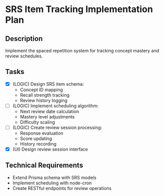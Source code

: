 # SRS Item Tracking Implementation Plan

## Description
Implement the spaced repetition system for tracking concept mastery and review schedules.

## Tasks
- [x] (LOGIC) Design SRS item schema:
  - Concept ID mapping
  - Recall strength tracking
  - Review history logging
- [ ] (LOGIC) Implement scheduling algorithm:
  - Next review date calculation
  - Mastery level adjustments
  - Difficulty scaling
- [ ] (LOGIC) Create review session processing:
  - Response evaluation
  - Score updating
  - History recording
- [x] (UI) Design review session interface

## Technical Requirements
- Extend Prisma schema with SRS models
- Implement scheduling with node-cron
- Create RESTful endpoints for review operations
